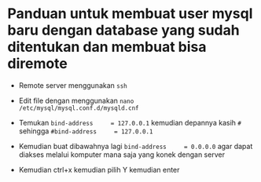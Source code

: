 # Panduan untuk membuat user mysql baru dengan database yang sudah ditentukan dan membuat bisa diremote

- Remote server menggunakan `ssh`

- Edit file dengan menggunakan `nano /etc/mysql/mysql.conf.d/mysqld.cnf `

- Temukan `bind-address     = 127.0.0.1` kemudian depannya kasih `#` sehingga `#bind-address     = 127.0.0.1`

- Kemudian buat dibawahnya lagi `bind-address     = 0.0.0.0` agar dapat diakses melalui komputer mana saja yang konek dengan server

- Kemudian ctrl+x kemudian pilih Y kemudian enter
